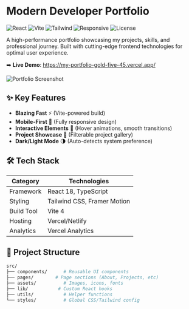 # Modern Developer Portfolio 
![React](https://img.shields.io/badge/React-18.2-blue) 
![Vite](https://img.shields.io/badge/Vite-4.0-orange)
![Tailwind](https://img.shields.io/badge/TailwindCSS-3.3-06B6D4)
![Responsive](https://img.shields.io/badge/Responsive-Yes-green)
![License](https://img.shields.io/badge/License-MIT-brightgreen)

A high-performance portfolio showcasing my projects, skills, and professional journey. Built with cutting-edge frontend technologies for optimal user experience.

➡️ **Live Demo**: 
https://my-portfolio-gold-five-45.vercel.app/

![Portfolio Screenshot](./public/screenshot.png)

## ✨ Key Features
- **Blazing Fast** ⚡ (Vite-powered build)
- **Mobile-First** 📱 (Fully responsive design)
- **Interactive Elements** 🎨 (Hover animations, smooth transitions)
- **Project Showcase** 💼 (Filterable project gallery)
- **Dark/Light Mode** 🌗 (Auto-detects system preference)

## 🛠 Tech Stack
| Category | Technologies |
|----------|--------------|
| Framework | React 18, TypeScript |
| Styling | Tailwind CSS, Framer Motion |
| Build Tool | Vite 4 |
| Hosting | Vercel/Netlify |
| Analytics | Vercel Analytics |

## 🚀 Project Structure
```bash
src/
├── components/      # Reusable UI components
├── pages/        # Page sections (About, Projects, etc)
├── assets/          # Images, icons, fonts
├── lib/           # Custom React hooks
├── utils/           # Helper functions
└── styles/          # Global CSS/Tailwind config
